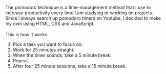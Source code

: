The pomodoro technique is a time-management method that I use to increase productivity every time I am studying or working on projects.\
Since I always search up pomodoro timers on Youtube, I decided to make my own using HTML, CSS and JavaScript.\
\
This is how it works:
1. Pick a task you want to focus on.
2. Work for 25 minutes straight.
3. When the timer sounds, take a 5 minute break.
4. Repeat.
5. After four 25 minute sessions, take a 15 minute break.

